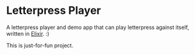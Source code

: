 # Letterpress Player

A letterpress player and demo app that can play letterpress against itself, written in [Elixir](http://elixir-lang.org/). :)

This is just-for-fun project.